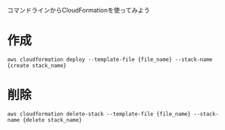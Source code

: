 コマンドラインからCloudFormationを使ってみよう

# 作成
```
aws cloudformation deploy --template-file {file_name} --stack-name {create stack_name}
```

# 削除
```
aws cloudformation delete-stack --template-file {file_name} --stack-name {delete stack_name}
```
